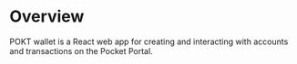 # Overview

POKT wallet is a React web app for creating and interacting with accounts and transactions on the Pocket Portal.
